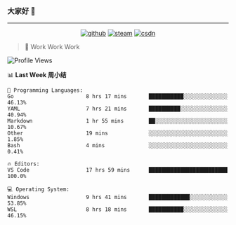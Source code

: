 ### 大家好 👋

___

<p align="center">
  <a href="https://bigkjp97.github.io/"><img src="https://img.shields.io/badge/-GitPage-lightgrey" alt="github"></a>
  <a href="https://steamcommunity.com/id/bigkjp/"><img src="https://img.shields.io/badge/-Steam-black" alt="steam"></a>
  <a href="https://blog.csdn.net/qq_38986088"><img src="https://img.shields.io/badge/CSDN-cf000e" alt="csdn"></a>
</p>

> 🧟 Work Work Work

<!--START_SECTION:kjp readme-->
![Profile Views](http://img.shields.io/badge/Mi%20Amigos%E2%99%82%EF%B8%8F-2-ff69b4)

📊 **Last Week 周小结** 

```text
💬 Programming Languages: 
Go                       8 hrs 17 mins       ███████████░░░░░░░░░░░░░░   46.13% 
YAML                     7 hrs 21 mins       ██████████░░░░░░░░░░░░░░░   40.94% 
Markdown                 1 hr 55 mins        ██░░░░░░░░░░░░░░░░░░░░░░░   10.67% 
Other                    19 mins             ░░░░░░░░░░░░░░░░░░░░░░░░░   1.85% 
Bash                     4 mins              ░░░░░░░░░░░░░░░░░░░░░░░░░   0.41%

🔥 Editors: 
VS Code                  17 hrs 59 mins      █████████████████████████   100.0%

💻 Operating System: 
Windows                  9 hrs 41 mins       █████████████░░░░░░░░░░░░   53.85% 
WSL                      8 hrs 18 mins       ███████████░░░░░░░░░░░░░░   46.15%

```


<!--END_SECTION:kjp readme-->

<!--
**bigkjp97/bigkjp97** is a ✨ _special_ ✨ repository because its `README.md` (this file) appears on your GitHub profile.

Here are some ideas to get you started:

- 🔭 I’m currently working on ...
- 🌱 I’m currently learning ...
- 👯 I’m looking to collaborate on ...
- 🤔 I’m looking for help with ...
- 💬 Ask me about ...
- 📫 How to reach me: ...
- 😄 Pronouns: ...
- ⚡ Fun fact: ... -->
